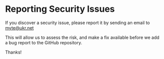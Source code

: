 # Reporting Security Issues

If you discover a security issue, please report it by sending an email to myte@ukr.net

This will allow us to assess the risk, and make a fix available before we add a bug report to the GitHub repository.

Thanks!
